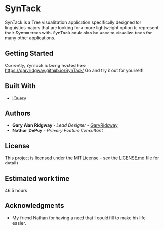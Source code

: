 # SynTack

SynTack is a Tree visualization application specifically designed for linguistics majors that are looking for a more lightweight option to represent their Syntax trees with. SynTack could also be used to visualize trees for many other applications.

## Getting Started

Currently, SynTack is being hosted here https://garyridgway.github.io/SynTack/
Go and try it out for yourself!

## Built With

* [jQuery](https://jquery.com/)

## Authors

* **Gary Alan Ridgway** - *Lead Designer* - [GaryRidgway](https://github.com/GaryRidgway)
* **Nathan DePuy** - *Primary Feature Consultant*

## License

This project is licensed under the MIT License - see the [LICENSE.md](LICENSE.md) file for details

## Estimated work time

46.5 hours

## Acknowledgments

* My friend Nathan for having a need that I could fill to make his life easier.
